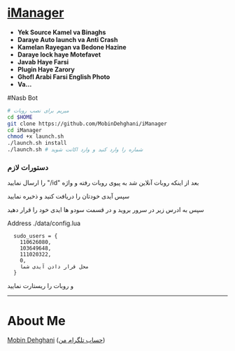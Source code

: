 # [iManager](https://telegram.me/iManager)

* **Yek Source Kamel va Binaghs**
* **Daraye Auto launch va Anti Crash**
* **Kamelan Rayegan va Bedone Hazine**
* **Daraye lock haye Motefavet**
* **Javab Haye Farsi**
* **Plugin Haye Zarory**
* **Ghofl Arabi Farsi English Photo**
* **Va...**


#Nasb Bot

```sh
# میریم برای نصب روبات
cd $HOME
git clone https://github.com/MobinDehghani/iManager
cd iManager
chmod +x launch.sh
./launch.sh install
./launch.sh # شماره را وارد کنید و وارد اکانت شوید
```

### دستورات لازم

 را ارسال نمایید "/id" بعد از اینکه روبات آنلاین شد به پیوی روبات رفته و واژه

سپس آیدی خودتان را دریافت کنید و ذخیره نمایید

سپس به ادرس زیر در سرور بروید و در قسمت سودو ها ایدی  خود را قرار دهید

Address ./data/config.lua
```
  sudo_users = {
    110626080,
    103649648,
    111020322,
    0,
    محل قرار دادن آیدی شما
  }
```
و روبات را ریستارت نمایید

* * *

# About Me

[Mobin Dehghani](https://github.com/MobinDehghani) ([حساب تلگرام من](https://telegram.me/MobinDev))
